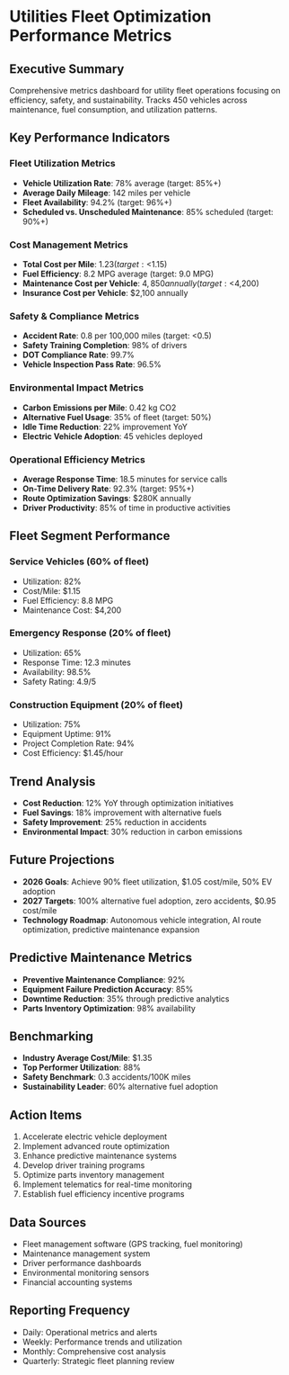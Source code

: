# Utilities Fleet Optimization Performance Metrics

## Executive Summary
Comprehensive metrics dashboard for utility fleet operations focusing on efficiency, safety, and sustainability. Tracks 450 vehicles across maintenance, fuel consumption, and utilization patterns.

## Key Performance Indicators

### **Fleet Utilization Metrics**
- **Vehicle Utilization Rate**: 78% average (target: 85%+)
- **Average Daily Mileage**: 142 miles per vehicle
- **Fleet Availability**: 94.2% (target: 96%+)
- **Scheduled vs. Unscheduled Maintenance**: 85% scheduled (target: 90%+)

### **Cost Management Metrics**
- **Total Cost per Mile**: $1.23 (target: <$1.15)
- **Fuel Efficiency**: 8.2 MPG average (target: 9.0 MPG)
- **Maintenance Cost per Vehicle**: $4,850 annually (target: <$4,200)
- **Insurance Cost per Vehicle**: $2,100 annually

### **Safety & Compliance Metrics**
- **Accident Rate**: 0.8 per 100,000 miles (target: <0.5)
- **Safety Training Completion**: 98% of drivers
- **DOT Compliance Rate**: 99.7%
- **Vehicle Inspection Pass Rate**: 96.5%

### **Environmental Impact Metrics**
- **Carbon Emissions per Mile**: 0.42 kg CO2
- **Alternative Fuel Usage**: 35% of fleet (target: 50%)
- **Idle Time Reduction**: 22% improvement YoY
- **Electric Vehicle Adoption**: 45 vehicles deployed

### **Operational Efficiency Metrics**
- **Average Response Time**: 18.5 minutes for service calls
- **On-Time Delivery Rate**: 92.3% (target: 95%+)
- **Route Optimization Savings**: $280K annually
- **Driver Productivity**: 85% of time in productive activities

## Fleet Segment Performance

### **Service Vehicles (60% of fleet)**
- Utilization: 82%
- Cost/Mile: $1.15
- Fuel Efficiency: 8.8 MPG
- Maintenance Cost: $4,200

### **Emergency Response (20% of fleet)**
- Utilization: 65%
- Response Time: 12.3 minutes
- Availability: 98.5%
- Safety Rating: 4.9/5

### **Construction Equipment (20% of fleet)**
- Utilization: 75%
- Equipment Uptime: 91%
- Project Completion Rate: 94%
- Cost Efficiency: $1.45/hour

## Trend Analysis
- **Cost Reduction**: 12% YoY through optimization initiatives
- **Fuel Savings**: 18% improvement with alternative fuels
- **Safety Improvement**: 25% reduction in accidents
- **Environmental Impact**: 30% reduction in carbon emissions

## Future Projections
- **2026 Goals**: Achieve 90% fleet utilization, $1.05 cost/mile, 50% EV adoption
- **2027 Targets**: 100% alternative fuel adoption, zero accidents, $0.95 cost/mile
- **Technology Roadmap**: Autonomous vehicle integration, AI route optimization, predictive maintenance expansion

## Predictive Maintenance Metrics
- **Preventive Maintenance Compliance**: 92%
- **Equipment Failure Prediction Accuracy**: 85%
- **Downtime Reduction**: 35% through predictive analytics
- **Parts Inventory Optimization**: 98% availability

## Benchmarking
- **Industry Average Cost/Mile**: $1.35
- **Top Performer Utilization**: 88%
- **Safety Benchmark**: 0.3 accidents/100K miles
- **Sustainability Leader**: 60% alternative fuel adoption

## Action Items
1. Accelerate electric vehicle deployment
2. Implement advanced route optimization
3. Enhance predictive maintenance systems
4. Develop driver training programs
5. Optimize parts inventory management
6. Implement telematics for real-time monitoring
7. Establish fuel efficiency incentive programs

## Data Sources
- Fleet management software (GPS tracking, fuel monitoring)
- Maintenance management system
- Driver performance dashboards
- Environmental monitoring sensors
- Financial accounting systems

## Reporting Frequency
- Daily: Operational metrics and alerts
- Weekly: Performance trends and utilization
- Monthly: Comprehensive cost analysis
- Quarterly: Strategic fleet planning review
